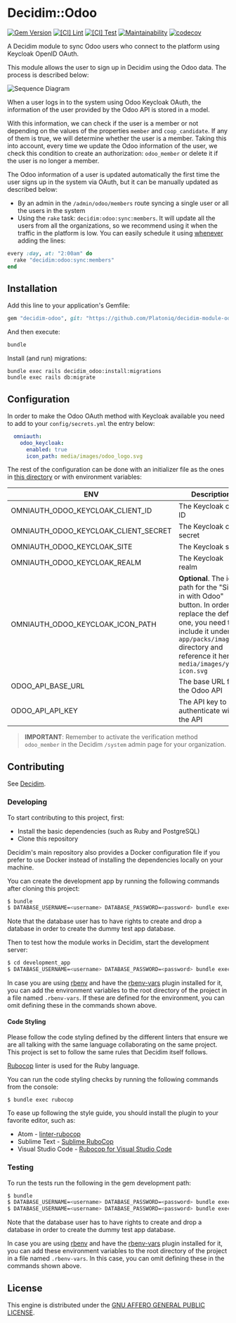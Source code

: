 # Decidim::Odoo

[![Gem Version](https://img.shields.io/gem/v/decidim-odoo.svg)](https://badge.fury.io/rb/decidim-odoo)
[![[CI] Lint](https://github.com/Platoniq/decidim-module-odoo/actions/workflows/lint.yml/badge.svg)](https://github.com/Platoniq/decidim-module-odoo/actions/workflows/lint.yml)
[![[CI] Test](https://github.com/Platoniq/decidim-module-odoo/actions/workflows/test.yml/badge.svg)](https://github.com/Platoniq/decidim-module-odoo/actions/workflows/test.yml)
[![Maintainability](https://api.codeclimate.com/v1/badges/2dada53525dd5a944089/maintainability)](https://codeclimate.com/github/Platoniq/decidim-module-odoo/maintainability)
[![codecov](https://codecov.io/gh/Platoniq/decidim-module-odoo/branch/main/graph/badge.svg)](https://codecov.io/gh/Platoniq/decidim-module-odoo)

A Decidim module to sync Odoo users who connect to the platform using Keycloak OpenID OAuth.

This module allows the user to sign up in Decidim using the Odoo data. The process is described below:

![Sequence Diagram](examples/sequence-diagram.png)

When a user logs in to the system using Odoo Keycloak OAuth, the information of the user provided
by the Odoo API is stored in a model.

With this information, we can check if the user is a member or not depending on the values of the
properties `member` and `coop_candidate`. If any of them is true, we will determine whether the user
is a member. Taking this into account, every time we update the Odoo information of the user, we
check this condition to create an authorization: `odoo_member` or delete it if the user is
no longer a member.

The Odoo information of a user is updated automatically the first time the user signs up in the
system via OAuth, but it can be manually updated as described below:

- By an admin in the `/admin/odoo/members` route syncing a single user or all the users in the 
system
- Using the `rake` task: `decidim:odoo:sync:members`. It will update all the users from all the
organizations, so we recommend using it when the traffic in the platform is low. You can easily
schedule it using [whenever](https://github.com/javan/whenever) adding the lines:

```ruby
every :day, at: "2:00am" do
  rake "decidim:odoo:sync:members"
end
```

## Installation

Add this line to your application's Gemfile:

```ruby
gem "decidim-odoo", git: "https://github.com/Platoniq/decidim-module-odoo", branch: "main"
```

And then execute:

```bash
bundle
```

Install (and run) migrations:

```
bundle exec rails decidim_odoo:install:migrations
bundle exec rails db:migrate
```

## Configuration

In order to make the Odoo OAuth method with Keycloak available you need to add to your
`config/secrets.yml` the entry below:

```yaml
  omniauth:
    odoo_keycloak:
      enabled: true
      icon_path: media/images/odoo_logo.svg
```

The rest of the configuration can be done with an initializer file as the ones in
[this directory](lib/generators/decidim/odoo/templates) or with environment variables:

| ENV                                  | Description                                                                                                                                                                                                          | Example                      |
|--------------------------------------|----------------------------------------------------------------------------------------------------------------------------------------------------------------------------------------------------------------------|------------------------------|
| OMNIAUTH_ODOO_KEYCLOAK_CLIENT_ID     | The Keycloak client ID                                                                                                                                                                                               | `your-client-id`             |
| OMNIAUTH_ODOO_KEYCLOAK_CLIENT_SECRET | The Keycloak client secret                                                                                                                                                                                           | `your-client-secret`         |
| OMNIAUTH_ODOO_KEYCLOAK_SITE          | The Keycloak site                                                                                                                                                                                                    | `https://example.org/oauth`  |
| OMNIAUTH_ODOO_KEYCLOAK_REALM         | The Keycloak realm                                                                                                                                                                                                   | `example-realm`              |
| OMNIAUTH_ODOO_KEYCLOAK_ICON_PATH     | **Optional**. The icon path for the "Sign in with Odoo" button. In order to replace the default one, you need to include it under `app/packs/images` directory and reference it here as `media/images/your-icon.svg` | `media/images/odoo_logo.svg` |
| ODOO_API_BASE_URL                    | The base URL for the Odoo API                                                                                                                                                                                        | `https://example.org/api`    |
| ODOO_API_API_KEY                     | The API key to authenticate with the API                                                                                                                                                                             | `your-api-key`               |

> **IMPORTANT**: Remember to activate the verification method `odoo_member` in the
> Decidim `/system` admin page for your organization.

## Contributing

See [Decidim](https://github.com/decidim/decidim).

### Developing

To start contributing to this project, first:

- Install the basic dependencies (such as Ruby and PostgreSQL)
- Clone this repository

Decidim's main repository also provides a Docker configuration file if you
prefer to use Docker instead of installing the dependencies locally on your
machine.

You can create the development app by running the following commands after
cloning this project:

```bash
$ bundle
$ DATABASE_USERNAME=<username> DATABASE_PASSWORD=<password> bundle exec rake development_app
```

Note that the database user has to have rights to create and drop a database in
order to create the dummy test app database.

Then to test how the module works in Decidim, start the development server:

```bash
$ cd development_app
$ DATABASE_USERNAME=<username> DATABASE_PASSWORD=<password> bundle exec rails s
```

In case you are using [rbenv](https://github.com/rbenv/rbenv) and have the
[rbenv-vars](https://github.com/rbenv/rbenv-vars) plugin installed for it, you
can add the environment variables to the root directory of the project in a file
named `.rbenv-vars`. If these are defined for the environment, you can omit
defining these in the commands shown above.

#### Code Styling

Please follow the code styling defined by the different linters that ensure we
are all talking with the same language collaborating on the same project. This
project is set to follow the same rules that Decidim itself follows.

[Rubocop](https://rubocop.readthedocs.io/) linter is used for the Ruby language.

You can run the code styling checks by running the following commands from the
console:

```
$ bundle exec rubocop
```

To ease up following the style guide, you should install the plugin to your
favorite editor, such as:

- Atom - [linter-rubocop](https://atom.io/packages/linter-rubocop)
- Sublime Text - [Sublime RuboCop](https://github.com/pderichs/sublime_rubocop)
- Visual Studio Code - [Rubocop for Visual Studio Code](https://github.com/misogi/vscode-ruby-rubocop)

### Testing

To run the tests run the following in the gem development path:

```bash
$ bundle
$ DATABASE_USERNAME=<username> DATABASE_PASSWORD=<password> bundle exec rake test_app
$ DATABASE_USERNAME=<username> DATABASE_PASSWORD=<password> bundle exec rspec
```

Note that the database user has to have rights to create and drop a database in
order to create the dummy test app database.

In case you are using [rbenv](https://github.com/rbenv/rbenv) and have the
[rbenv-vars](https://github.com/rbenv/rbenv-vars) plugin installed for it, you
can add these environment variables to the root directory of the project in a
file named `.rbenv-vars`. In this case, you can omit defining these in the
commands shown above.

## License

This engine is distributed under the [GNU AFFERO GENERAL PUBLIC LICENSE](LICENSE-AGPLv3.txt).
